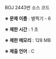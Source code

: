 BOJ 2443번 소스 코드

<b>※ 문제 이름</b> : 별찍기 - 6

<b>※ 제한 시간</b> : 1 초

<b>※ 제한 메모리</b> : 128 MB

<b>※ 제출 언어</b> : C
